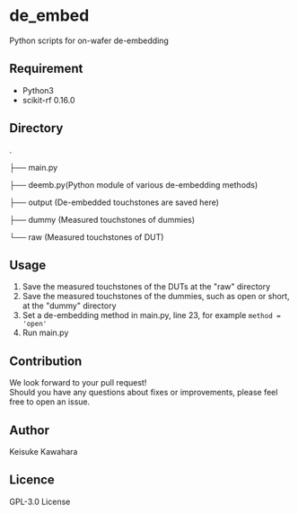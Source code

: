 # de_embed
 Python scripts for on-wafer de-embedding
 
## Requirement

- Python3
- scikit-rf 0.16.0

## Directory
.

├── main.py

├── deemb.py(Python module of various de-embedding methods)

├── output  (De-embedded touchstones are saved here)

├── dummy	(Measured touchstones of dummies)

└── raw		(Measured touchstones of DUT)

## Usage

1. Save the measured touchstones of the DUTs at the "raw" directory
2. Save the measured touchstones of the dummies, such as open or short, at the "dummy" directory
3. Set a de-embedding method in main.py, line 23, for example `method = 'open'`
4. Run main.py

## Contribution

We look forward to your pull request!  
Should you have any questions about fixes or improvements, please feel free to open an issue.

## Author

Keisuke Kawahara

## Licence

GPL-3.0 License